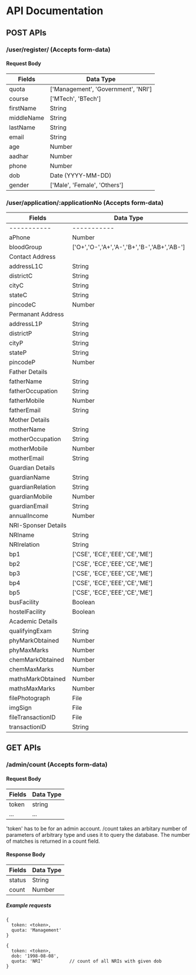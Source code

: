 # API Documentation
## POST APIs
### /user/register/ (Accepts form-data)
#### Request Body
|Fields		|Data Type	|
|-----------|-----------|
|quota 		| ['Management', 'Government', 'NRI']|
|course		| ['MTech', 'BTech']|
|firstName	| String	|
|middleName	| String	|
|lastName	| String	|
|email		| String	|
|age		| Number	|
|aadhar		| Number	|
|phone		| Number	|
|dob		| Date (YYYY-MM-DD)|
|gender		| ['Male', 'Female', 'Others']|

### /user/application/:applicationNo (Accepts form-data)
|Fields     |Data Type  |
|-----------|-----------|
|-----------|-----------|
|aPhone 	| Number	|
|bloodGroup	| ['O+','O-','A+','A-','B+','B-','AB+','AB-']|
|Contact Address        |
|addressL1C | String    |
|districtC  | String    |
|cityC      | String    |
|stateC     | String    |
|pincodeC   | Number    |
|Permanant Address      |
|addressL1P | String    |
|districtP  | String    |
|cityP      | String    |
|stateP     | String    |
|pincodeP   | Number    |
|Father Details         |
|fatherName | String    |
|fatherOccupation| String    |
|fatherMobile| Number    |
|fatherEmail| String    |
|Mother Details         |
|motherName | String    |
|motherOccupation| String    |
|motherMobile| Number    |
|motherEmail| String    |
|Guardian Details       |
|guardianName| String    |
|guardianRelation| String    |
|guardianMobile| Number    |
|guardianEmail| String    |
|annualIncome| Number   |
|NRI-Sponser Details    |
|NRIname    | String    |
|NRIrelation   | String    |
|bp1        | ['CSE', 'ECE','EEE','CE','ME']|
|bp2        | ['CSE', 'ECE','EEE','CE','ME']|
|bp3        | ['CSE', 'ECE','EEE','CE','ME']|
|bp4        | ['CSE', 'ECE','EEE','CE','ME']|
|bp5        | ['CSE', 'ECE','EEE','CE','ME']|
|busFacility| Boolean   |
|hostelFacility|Boolean |
|Academic Details       |
|qualifyingExam| String |
|phyMarkObtained| Number|
|phyMaxMarks| Number    |
|chemMarkObtained| Number|
|chemMaxMarks| Number   |
|mathsMarkObtained| Number|
|mathsMaxMarks| Number  |
|filePhotograph| File   |
|imgSign    | File      |
|fileTransactionID| File|
|transactionID| String  |
## GET APIs
### /admin/count (Accepts form-data)
#### Request Body
|Fields  | Data Type |
|--------|-----------|
|token   | string    |
|...	 | ...		 |
'token' has to be for an admin account.
/count takes an arbitary number of parameters of arbitrary type and uses it to query
the database. The number of matches is returned in a count field.
#### Response Body
|Fields  | Data Type |
|--------|-----------|
|status  | String    |
|count   | Number    |
##### Example requests
```
{
  token: <token>,
  quota: 'Management'
}

{
  token: <token>,
  dob: '1998-08-08',
  quota: 'NRI'			// count of all NRIs with given dob
}
```
